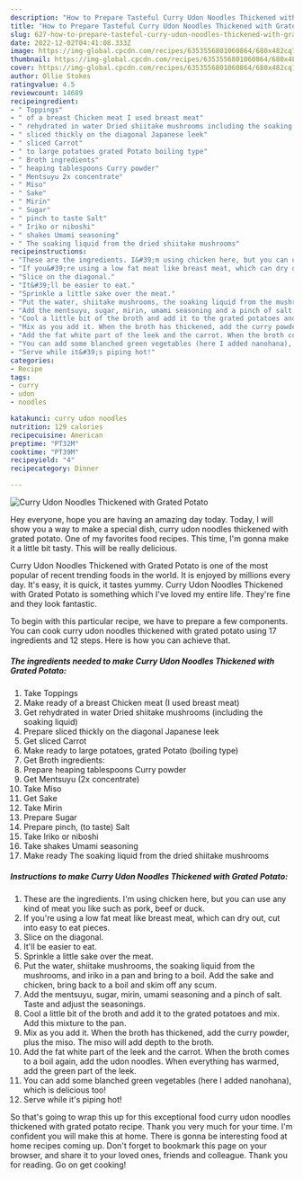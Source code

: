 ```yaml
---
description: "How to Prepare Tasteful Curry Udon Noodles Thickened with Grated Potato"
title: "How to Prepare Tasteful Curry Udon Noodles Thickened with Grated Potato"
slug: 627-how-to-prepare-tasteful-curry-udon-noodles-thickened-with-grated-potato
date: 2022-12-02T04:41:08.333Z
image: https://img-global.cpcdn.com/recipes/6353556801060864/680x482cq70/curry-udon-noodles-thickened-with-grated-potato-recipe-main-photo.jpg
thumbnail: https://img-global.cpcdn.com/recipes/6353556801060864/680x482cq70/curry-udon-noodles-thickened-with-grated-potato-recipe-main-photo.jpg
cover: https://img-global.cpcdn.com/recipes/6353556801060864/680x482cq70/curry-udon-noodles-thickened-with-grated-potato-recipe-main-photo.jpg
author: Ollie Stokes
ratingvalue: 4.5
reviewcount: 14689
recipeingredient:
- " Toppings"
- " of a breast Chicken meat I used breast meat"
- " rehydrated in water Dried shiitake mushrooms including the soaking liquid"
- " sliced thickly on the diagonal Japanese leek"
- " sliced Carrot"
- " to large potatoes grated Potato boiling type"
- " Broth ingredients"
- " heaping tablespoons Curry powder"
- " Mentsuyu 2x concentrate"
- " Miso"
- " Sake"
- " Mirin"
- " Sugar"
- " pinch to taste Salt"
- " Iriko or niboshi"
- " shakes Umami seasoning"
- " The soaking liquid from the dried shiitake mushrooms"
recipeinstructions:
- "These are the ingredients. I&#39;m using chicken here, but you can use any kind of meat you like such as pork, beef or duck."
- "If you&#39;re using a low fat meat like breast meat, which can dry out, cut into easy to eat pieces."
- "Slice on the diagonal."
- "It&#39;ll be easier to eat."
- "Sprinkle a little sake over the meat."
- "Put the water, shiitake mushrooms, the soaking liquid from the mushrooms, and iriko in a pan and bring to a boil. Add the sake and chicken, bring back to a boil and skim off any scum."
- "Add the mentsuyu, sugar, mirin, umami seasoning and a pinch of salt. Taste and adjust the seasonings."
- "Cool a little bit of the broth and add it to the grated potatoes and mix. Add this mixture to the pan."
- "Mix as you add it. When the broth has thickened, add the curry powder, plus the miso. The miso will add depth to the broth."
- "Add the fat white part of the leek and the carrot. When the broth comes to a boil again, add the udon noodles. When everything has warmed, add the green part of the leek."
- "You can add some blanched green vegetables (here I added nanohana), which is delicious too!"
- "Serve while it&#39;s piping hot!"
categories:
- Recipe
tags:
- curry
- udon
- noodles

katakunci: curry udon noodles 
nutrition: 129 calories
recipecuisine: American
preptime: "PT32M"
cooktime: "PT39M"
recipeyield: "4"
recipecategory: Dinner

---
```



![Curry Udon Noodles Thickened with Grated Potato](https://img-global.cpcdn.com/recipes/6353556801060864/680x482cq70/curry-udon-noodles-thickened-with-grated-potato-recipe-main-photo.jpg)

Hey everyone, hope you are having an amazing day today. Today, I will show you a way to make a special dish, curry udon noodles thickened with grated potato. One of my favorites food recipes. This time, I'm gonna make it a little bit tasty. This will be really delicious.

Curry Udon Noodles Thickened with Grated Potato is one of the most popular of recent trending foods in the world. It is enjoyed by millions every day. It's easy, it is quick, it tastes yummy. Curry Udon Noodles Thickened with Grated Potato is something which I've loved my entire life. They're fine and they look fantastic.




To begin with this particular recipe, we have to prepare a few components. You can cook curry udon noodles thickened with grated potato using 17 ingredients and 12 steps. Here is how you can achieve that.

<!--inarticleads1-->

##### The ingredients needed to make Curry Udon Noodles Thickened with Grated Potato:

1. Take  Toppings
1. Make ready  of a breast Chicken meat (I used breast meat)
1. Get  rehydrated in water Dried shiitake mushrooms (including the soaking liquid)
1. Prepare  sliced thickly on the diagonal Japanese leek
1. Get  sliced Carrot
1. Make ready  to large potatoes, grated Potato (boiling type)
1. Get  Broth ingredients:
1. Prepare  heaping tablespoons Curry powder
1. Get  Mentsuyu (2x concentrate)
1. Take  Miso
1. Get  Sake
1. Take  Mirin
1. Prepare  Sugar
1. Prepare  pinch, (to taste) Salt
1. Take  Iriko or niboshi
1. Take  shakes Umami seasoning
1. Make ready  The soaking liquid from the dried shiitake mushrooms




<!--inarticleads2-->

##### Instructions to make Curry Udon Noodles Thickened with Grated Potato:

1. These are the ingredients. I&#39;m using chicken here, but you can use any kind of meat you like such as pork, beef or duck.
1. If you&#39;re using a low fat meat like breast meat, which can dry out, cut into easy to eat pieces.
1. Slice on the diagonal.
1. It&#39;ll be easier to eat.
1. Sprinkle a little sake over the meat.
1. Put the water, shiitake mushrooms, the soaking liquid from the mushrooms, and iriko in a pan and bring to a boil. Add the sake and chicken, bring back to a boil and skim off any scum.
1. Add the mentsuyu, sugar, mirin, umami seasoning and a pinch of salt. Taste and adjust the seasonings.
1. Cool a little bit of the broth and add it to the grated potatoes and mix. Add this mixture to the pan.
1. Mix as you add it. When the broth has thickened, add the curry powder, plus the miso. The miso will add depth to the broth.
1. Add the fat white part of the leek and the carrot. When the broth comes to a boil again, add the udon noodles. When everything has warmed, add the green part of the leek.
1. You can add some blanched green vegetables (here I added nanohana), which is delicious too!
1. Serve while it&#39;s piping hot!




So that's going to wrap this up for this exceptional food curry udon noodles thickened with grated potato recipe. Thank you very much for your time. I'm confident you will make this at home. There is gonna be interesting food at home recipes coming up. Don't forget to bookmark this page on your browser, and share it to your loved ones, friends and colleague. Thank you for reading. Go on get cooking!
